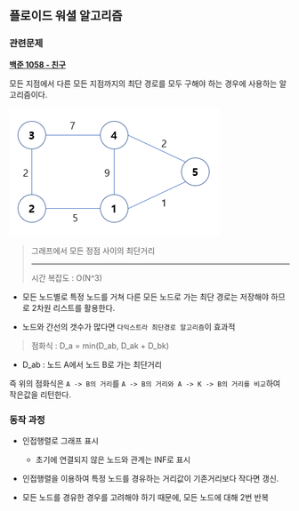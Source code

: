 ## 플로이드 워셜 알고리즘

### 관련문제

**[백준 1058 - 친구](https://github.com/augusstt06/Baekjoon/blob/main/%EB%B0%B1%EC%A4%80/Silver/1058.%E2%80%85%EC%B9%9C%EA%B5%AC/%EC%B9%9C%EA%B5%AC.py)**

모든 지점에서 다른 모든 지점까지의 최단 경로를 모두 구해야 하는 경우에 사용하는 알고리즘이다.

![Alt text](image.png)

> 그래프에서 모든 정점 사이의 최단거리<hr/>
> 시간 복잡도 : O(N^3)

- 모든 노드별로 특정 노드를 거쳐 다른 모든 노드로 가는 최단 경로는 저장해야 하므로 2차원 리스트를 활용한다.

- 노드와 간선의 갯수가 많다면 `다익스트라 최단경로 알고리즘`이 효과적

> 점화식 : D_a = min(D_ab, D_ak + D_bk)

- D_ab : 노드 A에서 노드 B로 가는 최단거리

즉 위의 점화식은 `A -> B의 거리`를 `A -> B의 거리와 A -> K -> B의 거리를 비교`하여 작은값을 리턴한다.

### 동작 과정

- 인접행렬로 그래프 표시
  - 초기에 연결되지 않은 노드와 관계는 INF로 표시
- 인접행렬을 이용하여 특정 노드를 경유하는 거리값이 기존거리보다 작다면 갱신.

- 모든 노드를 경유한 경우를 고려해야 하기 때문에, 모든 노드에 대해 2번 반복
